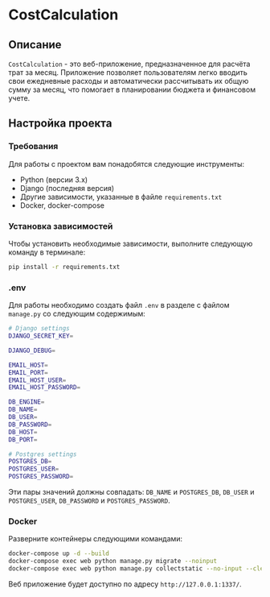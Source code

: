 # CostCalculation

## Описание

`CostCalculation` - это веб-приложение, предназначенное для расчёта трат за месяц. Приложение позволяет пользователям легко вводить свои ежедневные расходы и автоматически рассчитывать их общую сумму за месяц, что помогает в планировании бюджета и финансовом учете.

## Настройка проекта

### Требования

Для работы с проектом вам понадобятся следующие инструменты:
- Python (версии 3.x)
- Django (последняя версия)
- Другие зависимости, указанные в файле `requirements.txt`
- Docker, docker-compose

### Установка зависимостей

Чтобы установить необходимые зависимости, выполните следующую команду в терминале:

```bash
pip install -r requirements.txt
```

### .env

Для работы необходимо создать файл `.env` в разделе с файлом `manage.py` со следующим содержимым:

```bash
# Django settings
DJANGO_SECRET_KEY=

DJANGO_DEBUG=

EMAIL_HOST=
EMAIL_PORT=
EMAIL_HOST_USER=
EMAIL_HOST_PASSWORD=

DB_ENGINE=
DB_NAME=
DB_USER=
DB_PASSWORD=
DB_HOST=
DB_PORT=

# Postgres settings
POSTGRES_DB=
POSTGRES_USER=
POSTGRES_PASSWORD=
```

Эти пары значений должны совпадать: `DB_NAME` и `POSTGRES_DB`, `DB_USER` и `POSTGRES_USER`, `DB_PASSWORD` и `POSTGRES_PASSWORD`. 

### Docker
Разверните контейнеры следующими командами:

```bash
docker-compose up -d --build
docker-compose exec web python manage.py migrate --noinput
docker-compose exec web python manage.py collectstatic --no-input --clear
```

Веб приложение будет доступно по адресу `http://127.0.0.1:1337/`.